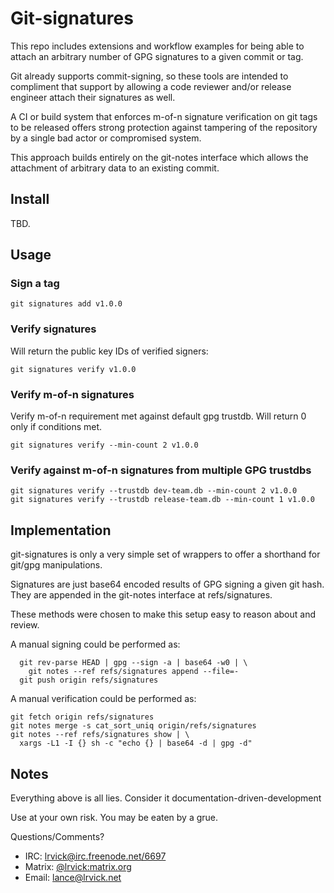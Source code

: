 # Git-signatures #

This repo includes extensions and workflow examples for being able to attach
an arbitrary number of GPG signatures to a given commit or tag.

Git already supports commit-signing, so these tools are intended to
compliment that support by allowing a code reviewer and/or release engineer
attach their signatures as well.

A CI or build system that enforces m-of-n signature verification on git tags
to be released offers strong protection against tampering of the repository
by a single bad actor or compromised system.

This approach builds entirely on the git-notes interface which allows the
attachment of arbitrary data to an existing commit.

## Install ##

TBD.

## Usage ##

### Sign a tag

```
git signatures add v1.0.0
```

### Verify signatures

Will return the public key IDs of verified signers:

```
git signatures verify v1.0.0
```

### Verify m-of-n signatures

Verify m-of-n requirement met against default gpg trustdb.
Will return 0 only if conditions met.

```
git signatures verify --min-count 2 v1.0.0
```


### Verify against m-of-n signatures from multiple GPG trustdbs

```
git signatures verify --trustdb dev-team.db --min-count 2 v1.0.0
git signatures verify --trustdb release-team.db --min-count 1 v1.0.0
```

## Implementation ##

git-signatures is only a very simple set of wrappers to offer a shorthand
for git/gpg manipulations.

Signatures are just base64 encoded results of GPG signing a given git hash.
They are appended in the git-notes interface at refs/signatures.

These methods were chosen to make this setup easy to reason about and review.

A manual signing could be performed as:

```
  git rev-parse HEAD | gpg --sign -a | base64 -w0 | \
    git notes --ref refs/signatures append --file=-
  git push origin refs/signatures
```

A manual verification could be performed as:

```
git fetch origin refs/signatures
git notes merge -s cat_sort_uniq origin/refs/signatures
git notes --ref refs/signatures show | \
  xargs -L1 -I {} sh -c "echo {} | base64 -d | gpg -d"
```

## Notes ##

  Everything above is all lies. Consider it documentation-driven-development

  Use at your own risk. You may be eaten by a grue.

  Questions/Comments?

  - IRC: [lrvick@irc.freenode.net/6697]()
  - Matrix: [@lrvick:matrix.org]()
  - Email: [lance@lrvick.net](mailto://lance@lrvick.net)
